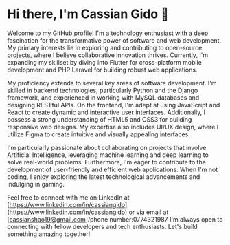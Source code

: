 # Hi there, I'm Cassian Gido 👋

Welcome to my GitHub profile! I'm a technology enthusiast with a deep fascination for the transformative power of software and web development. My primary interests lie in exploring and contributing to open-source projects, where I believe collaborative innovation thrives. Currently, I'm expanding my skillset by diving into Flutter for cross-platform mobile development and PHP Laravel for building robust web applications.

My proficiency extends to several key areas of software development. I'm skilled in backend technologies, particularly Python and the Django framework, and experienced in working with MySQL databases and designing RESTful APIs. On the frontend, I'm adept at using JavaScript and React to create dynamic and interactive user interfaces. Additionally, I possess a strong understanding of HTML5 and CSS3 for building responsive web designs. My expertise also includes UI/UX design, where I utilize Figma to create intuitive and visually appealing interfaces.

I'm particularly passionate about collaborating on projects that involve Artificial Intelligence, leveraging machine learning and deep learning to solve real-world problems. Furthermore, I'm eager to contribute to the development of user-friendly and efficient web applications. When I'm not coding, I enjoy exploring the latest technological advancements and indulging in gaming.

Feel free to connect with me on LinkedIn at [https://www.linkedin.com/in/cassiangido](https://www.linkedin.com/in/cassiangido) or via email at [cassianshao19@gmail.com]/phone number:0774321987 I'm always open to connecting with fellow developers and tech enthusiasts. Let's build something amazing together!
